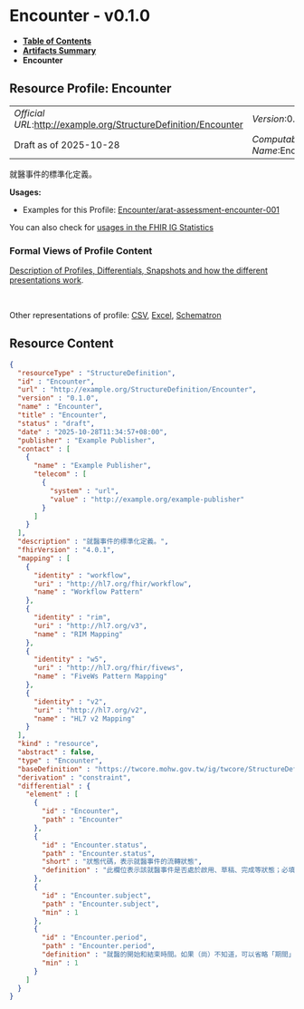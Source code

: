 # Encounter - v0.1.0

* [**Table of Contents**](toc.md)
* [**Artifacts Summary**](artifacts.md)
* **Encounter**

## Resource Profile: Encounter 

| | |
| :--- | :--- |
| *Official URL*:http://example.org/StructureDefinition/Encounter | *Version*:0.1.0 |
| Draft as of 2025-10-28 | *Computable Name*:Encounter |

 
就醫事件的標準化定義。 

**Usages:**

* Examples for this Profile: [Encounter/arat-assessment-encounter-001](Encounter-arat-assessment-encounter-001.md)

You can also check for [usages in the FHIR IG Statistics](https://packages2.fhir.org/xig/fhir.example|current/StructureDefinition/Encounter)

### Formal Views of Profile Content

 [Description of Profiles, Differentials, Snapshots and how the different presentations work](http://build.fhir.org/ig/FHIR/ig-guidance/readingIgs.html#structure-definitions). 

 

Other representations of profile: [CSV](StructureDefinition-Encounter.csv), [Excel](StructureDefinition-Encounter.xlsx), [Schematron](StructureDefinition-Encounter.sch) 



## Resource Content

```json
{
  "resourceType" : "StructureDefinition",
  "id" : "Encounter",
  "url" : "http://example.org/StructureDefinition/Encounter",
  "version" : "0.1.0",
  "name" : "Encounter",
  "title" : "Encounter",
  "status" : "draft",
  "date" : "2025-10-28T11:34:57+08:00",
  "publisher" : "Example Publisher",
  "contact" : [
    {
      "name" : "Example Publisher",
      "telecom" : [
        {
          "system" : "url",
          "value" : "http://example.org/example-publisher"
        }
      ]
    }
  ],
  "description" : "就醫事件的標準化定義。",
  "fhirVersion" : "4.0.1",
  "mapping" : [
    {
      "identity" : "workflow",
      "uri" : "http://hl7.org/fhir/workflow",
      "name" : "Workflow Pattern"
    },
    {
      "identity" : "rim",
      "uri" : "http://hl7.org/v3",
      "name" : "RIM Mapping"
    },
    {
      "identity" : "w5",
      "uri" : "http://hl7.org/fhir/fivews",
      "name" : "FiveWs Pattern Mapping"
    },
    {
      "identity" : "v2",
      "uri" : "http://hl7.org/v2",
      "name" : "HL7 v2 Mapping"
    }
  ],
  "kind" : "resource",
  "abstract" : false,
  "type" : "Encounter",
  "baseDefinition" : "https://twcore.mohw.gov.tw/ig/twcore/StructureDefinition/Encounter-twcore",
  "derivation" : "constraint",
  "differential" : {
    "element" : [
      {
        "id" : "Encounter",
        "path" : "Encounter"
      },
      {
        "id" : "Encounter.status",
        "path" : "Encounter.status",
        "short" : "狀態代碼，表示就醫事件的流轉狀態",
        "definition" : "此欄位表示該就醫事件是否處於啟用、草稿、完成等狀態；必填。"
      },
      {
        "id" : "Encounter.subject",
        "path" : "Encounter.subject",
        "min" : 1
      },
      {
        "id" : "Encounter.period",
        "path" : "Encounter.period",
        "definition" : "就醫的開始和結束時間。如果（尚）不知道，可以省略「期間」裡的結束日期時間。",
        "min" : 1
      }
    ]
  }
}

```
